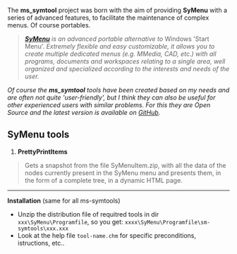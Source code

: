 The **ms_symtool** project was born with the aim of providing **SyMenu** with a series of advanced features, to facilitate the maintenance of complex menus. Of course portables.

>  *[**SyMenu**](https://www.ugmfree.it "SyMenu Home") is an advanced portable    alternative to* Windows 'Start Menu'. *Extremely flexible and easy    customizable, it allows you to create multiple dedicated menus (e.g. MMedia,    CAD, etc.) with all programs, documents and workspaces relating to a single    area, well organized and specialized according to the interests and needs of the user.*

*Of course the **ms_symtool** tools have been created based on my needs and are often not quite 'user-friendly', but I think they can also be useful for other experienced users with similar problems. For this they are Open Source and the latest version is available on [GitHub](https://github.com/msillano/ms_symtools "Public repository").*



## SyMenu tools

1. **PrettyPrintItems**
>  Gets a snapshot from the file SyMenuItem.zip, with all the data of the nodes currently present in the SyMenu menu and presents them, in the form of a complete tree, in a dynamic HTML page.


-------------
**Installation** (same for all ms-symtools)

 - Unzip the distribution file of requitred tools in dir <code>xxx\SyMenu\Programfile</code>, so you get: <code>xxxx\SyMenu\Programfile\sm-symtools\xxx.xxx</code>
 - Look at the help file <code>tool-name.chm</code> for specific preconditions,  istructions, etc..
